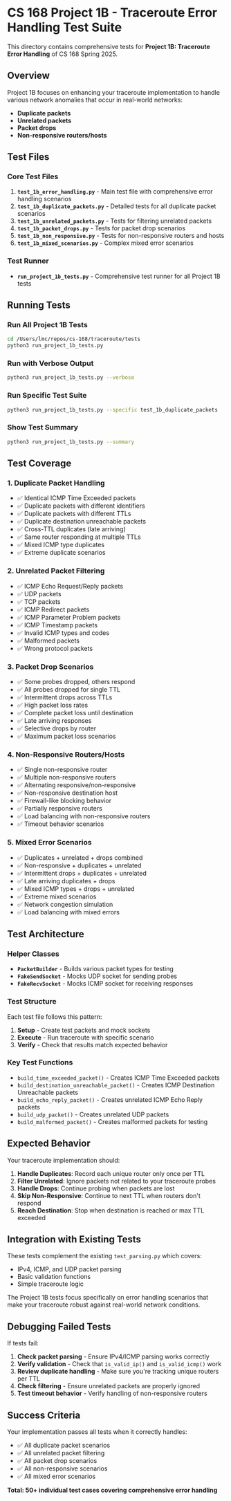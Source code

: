 # CS 168 Project 1B - Traceroute Error Handling Test Suite

This directory contains comprehensive tests for **Project 1B: Traceroute Error Handling** of CS 168 Spring 2025.

## Overview

Project 1B focuses on enhancing your traceroute implementation to handle various network anomalies that occur in real-world networks:

- **Duplicate packets**
- **Unrelated packets** 
- **Packet drops**
- **Non-responsive routers/hosts**

## Test Files

### Core Test Files

1. **`test_1b_error_handling.py`** - Main test file with comprehensive error handling scenarios
2. **`test_1b_duplicate_packets.py`** - Detailed tests for all duplicate packet scenarios
3. **`test_1b_unrelated_packets.py`** - Tests for filtering unrelated packets
4. **`test_1b_packet_drops.py`** - Tests for packet drop scenarios
5. **`test_1b_non_responsive.py`** - Tests for non-responsive routers and hosts
6. **`test_1b_mixed_scenarios.py`** - Complex mixed error scenarios

### Test Runner

- **`run_project_1b_tests.py`** - Comprehensive test runner for all Project 1B tests

## Running Tests

### Run All Project 1B Tests
```bash
cd /Users/lmc/repos/cs-168/traceroute/tests
python3 run_project_1b_tests.py
```

### Run with Verbose Output
```bash
python3 run_project_1b_tests.py --verbose
```

### Run Specific Test Suite
```bash
python3 run_project_1b_tests.py --specific test_1b_duplicate_packets
```

### Show Test Summary
```bash
python3 run_project_1b_tests.py --summary
```

## Test Coverage

### 1. Duplicate Packet Handling
- ✅ Identical ICMP Time Exceeded packets
- ✅ Duplicate packets with different identifiers  
- ✅ Duplicate packets with different TTLs
- ✅ Duplicate destination unreachable packets
- ✅ Cross-TTL duplicates (late arriving)
- ✅ Same router responding at multiple TTLs
- ✅ Mixed ICMP type duplicates
- ✅ Extreme duplicate scenarios

### 2. Unrelated Packet Filtering
- ✅ ICMP Echo Request/Reply packets
- ✅ UDP packets
- ✅ TCP packets
- ✅ ICMP Redirect packets
- ✅ ICMP Parameter Problem packets
- ✅ ICMP Timestamp packets
- ✅ Invalid ICMP types and codes
- ✅ Malformed packets
- ✅ Wrong protocol packets

### 3. Packet Drop Scenarios
- ✅ Some probes dropped, others respond
- ✅ All probes dropped for single TTL
- ✅ Intermittent drops across TTLs
- ✅ High packet loss rates
- ✅ Complete packet loss until destination
- ✅ Late arriving responses
- ✅ Selective drops by router
- ✅ Maximum packet loss scenarios

### 4. Non-Responsive Routers/Hosts
- ✅ Single non-responsive router
- ✅ Multiple non-responsive routers
- ✅ Alternating responsive/non-responsive
- ✅ Non-responsive destination host
- ✅ Firewall-like blocking behavior
- ✅ Partially responsive routers
- ✅ Load balancing with non-responsive routers
- ✅ Timeout behavior scenarios

### 5. Mixed Error Scenarios
- ✅ Duplicates + unrelated + drops combined
- ✅ Non-responsive + duplicates + unrelated
- ✅ Intermittent drops + duplicates + unrelated
- ✅ Late arriving duplicates + drops
- ✅ Mixed ICMP types + drops + unrelated
- ✅ Extreme mixed scenarios
- ✅ Network congestion simulation
- ✅ Load balancing with mixed errors

## Test Architecture

### Helper Classes

- **`PacketBuilder`** - Builds various packet types for testing
- **`FakeSendSocket`** - Mocks UDP socket for sending probes
- **`FakeRecvSocket`** - Mocks ICMP socket for receiving responses

### Test Structure

Each test file follows this pattern:
1. **Setup** - Create test packets and mock sockets
2. **Execute** - Run traceroute with specific scenario
3. **Verify** - Check that results match expected behavior

### Key Test Functions

- `build_time_exceeded_packet()` - Creates ICMP Time Exceeded packets
- `build_destination_unreachable_packet()` - Creates ICMP Destination Unreachable packets
- `build_echo_reply_packet()` - Creates unrelated ICMP Echo Reply packets
- `build_udp_packet()` - Creates unrelated UDP packets
- `build_malformed_packet()` - Creates malformed packets for testing

## Expected Behavior

Your traceroute implementation should:

1. **Handle Duplicates**: Record each unique router only once per TTL
2. **Filter Unrelated**: Ignore packets not related to your traceroute probes
3. **Handle Drops**: Continue probing when packets are lost
4. **Skip Non-Responsive**: Continue to next TTL when routers don't respond
5. **Reach Destination**: Stop when destination is reached or max TTL exceeded

## Integration with Existing Tests

These tests complement the existing `test_parsing.py` which covers:
- IPv4, ICMP, and UDP packet parsing
- Basic validation functions
- Simple traceroute logic

The Project 1B tests focus specifically on error handling scenarios that make your traceroute robust against real-world network conditions.

## Debugging Failed Tests

If tests fail:

1. **Check packet parsing** - Ensure IPv4/ICMP parsing works correctly
2. **Verify validation** - Check that `is_valid_ip()` and `is_valid_icmp()` work
3. **Review duplicate handling** - Make sure you're tracking unique routers per TTL
4. **Check filtering** - Ensure unrelated packets are properly ignored
5. **Test timeout behavior** - Verify handling of non-responsive routers

## Success Criteria

Your implementation passes all tests when it correctly handles:
- ✅ All duplicate packet scenarios
- ✅ All unrelated packet filtering
- ✅ All packet drop scenarios  
- ✅ All non-responsive scenarios
- ✅ All mixed error scenarios

**Total: 50+ individual test cases covering comprehensive error handling**
